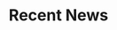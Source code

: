 ---
widget: portfolio
headless: true

title: 'Recent News'
#subtitle: ''

weight: 20

content:
  filters:
    folders:
      - news
    kinds:
      - page

sort_order: ""

design:
  columns: 2'
  view: masonry
  spacing: {padding: ["25px", "0", "25px", "0"]}

advanced:
  css_class: d-flex fullscreen align-items-center
  
---